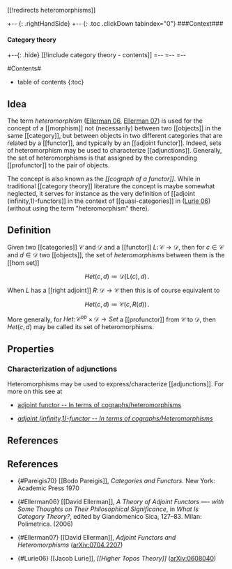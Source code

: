 [[!redirects heteromorphisms]]


+-- {: .rightHandSide}
+-- {: .toc .clickDown tabindex="0"}
###Context###
#### Category theory
+--{: .hide}
[[!include category theory - contents]]
=--
=--
=--


#Contents#
* table of contents
{:toc}

## Idea

The term _heteromorphism_ ([Ellerman 06](#Ellerman06), [Ellerman 07](#Ellerman07)) is used for the concept of a [[morphism]] not (necessarily) between two [[objects]] in the same [[category]], but between objects in two different categories that are related by a [[functor]], and typically by an [[adjoint functor]]. Indeed, sets of heteromorphism may be used to characterize [[adjunctions]]. Generally, the set of heteromorphisms is that assigned by the corresponding [[profunctor]] to the pair of objects.

The concept is also known as the _[[cograph of a functor]]_. While in traditional [[category theory]] literature the concept is maybe somewhat neglected, it serves for instance as the very definition of [[adjoint (infinity,1)-functors]] in the context of [[quasi-categories]] in ([Lurie 06](#Lurie06)) (without using the term "heteromorphism" there).

## Definition

Given two [[categories]] $\mathcal{C}$ and $\mathcal{D}$ and a [[functor]] $L \colon \mathcal{C} \to \mathcal{D}$, then for $c\in \mathcal{C}$ and $d \in \mathcal{D}$ two [[objects]], the set of _heteromorphisms_ between them is the [[hom set]]

$$
  Het(c,d) \coloneqq \mathcal{D}(L(c),d)
  \,.
$$

When $L$ has a [[right adjoint]] $R \colon \mathcal{D}\to \mathcal{C}$ then this is of course equivalent to 

$$
  Het(c,d) \coloneqq \mathcal{C}(c,R(d))
  \,.
$$

More generally, for $Het \colon \mathcal{C}^{op}\times \mathcal{D}\to Set$ a [[profunctor]] from $\mathcal{C}$ to $\mathcal{D}$, then $Het(c,d)$ may be called its set of heteromorphisms.

## Properties

### Characterization of adjunctions

Heteromorphisms may be used to express/characterize [[adjunctions]]. For more on this see at

* [adjoint functor -- In terms of cographs/heteromorphisms](adjoint+functor#InTermsOfCographsHeteromorphisms)

* _[adjoint (infinity,1)-functor -- In terms of cographs/Heteromorphisms](adjoint+%28infinity%2C1%29-functor#InTermsOfCographsHeteromorphisms)_
## References

## References

* {#Pareigis70} [[Bodo Pareigis]], _Categories and Functors_. New York: Academic Press 1970

* {#Ellerman06} [[David Ellerman]], _A Theory of Adjoint Functors &#8212;- with Some Thoughts on Their Philosophical Significance_, in _What Is Category Theory?_, edited by Giandomenico Sica, 127&#8211;83. Milan: Polimetrica. (2006)

* {#Ellerman07} [[David Ellerman]], _Adjoint Functors and Heteromorphisms_ ([arXiv:0704.2207](http://arxiv.org/abs/0704.2207))

* {#Lurie06} [[Jacob Lurie]], _[[Higher Topos Theory]]_ ([arXiv:0608040](http://arxiv.org/abs/math/0608040))
